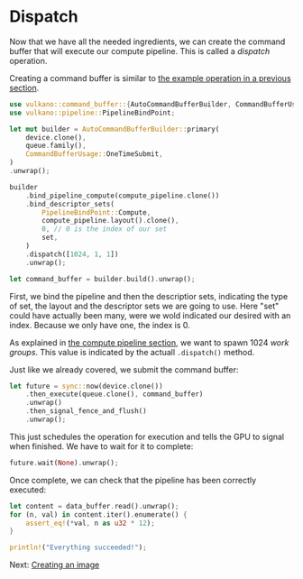 # Dispatch

Now that we have all the needed ingredients, we can create the command buffer that will execute
our compute pipeline. This is called a *dispatch* operation.

Creating a command buffer is similar to [the example operation in a previous
section](/guide/example-operation).

```rust
use vulkano::command_buffer::{AutoCommandBufferBuilder, CommandBufferUsage};
use vulkano::pipeline::PipelineBindPoint;

let mut builder = AutoCommandBufferBuilder::primary(
    device.clone(),
    queue.family(),
    CommandBufferUsage::OneTimeSubmit,
)
.unwrap();

builder
    .bind_pipeline_compute(compute_pipeline.clone())
    .bind_descriptor_sets(
        PipelineBindPoint::Compute,
        compute_pipeline.layout().clone(),
        0, // 0 is the index of our set
        set,
    )
    .dispatch([1024, 1, 1])
    .unwrap();

let command_buffer = builder.build().unwrap();
```

First, we bind the pipeline and then the descriptior sets, indicating the type of set, the layout
and the descriptor sets we are going to use. Here "set" could have actually been many, were we wold
indicated our desired with an index. Because we only have one, the index is 0.

As explained in [the compute pipeline section](/guide/compute-pipeline), we want to spawn 1024
*work groups*. This value is indicated by the actuall `.dispatch()` method.

Just like we already covered, we submit the command buffer:

```rust
let future = sync::now(device.clone())
    .then_execute(queue.clone(), command_buffer)
    .unwrap()
    .then_signal_fence_and_flush()
    .unwrap();
```

This just schedules the operation for execution and tells the GPU to signal when finished.
We have to wait for it to complete:

```rust
future.wait(None).unwrap();
```

Once complete, we can check that the pipeline has been correctly executed:

```rust
let content = data_buffer.read().unwrap();
for (n, val) in content.iter().enumerate() {
    assert_eq!(*val, n as u32 * 12);
}

println!("Everything succeeded!");
```

Next: [Creating an image](/guide/image-creation)
